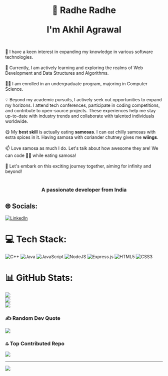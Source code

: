  <h1 align="center"> 🙏 Radhe Radhe

I'm Akhil Agrawal </h1><br>👀 I have a keen interest in expanding my knowledge in various software technologies.<br><br>🌱 Currently, I am actively learning and exploring the realms of Web Development and Data Structures and Algorithms.<br><br>🧑‍🎓 I am enrolled in an undergraduate program, majoring in Computer Science.<br><br>💡 Beyond my academic pursuits, I actively seek out opportunities to expand my horizons. I attend tech conferences, participate in coding competitions, and contribute to open-source projects. These experiences help me stay up-to-date with industry trends and collaborate with talented individuals worldwide.<br><br>😋 My **best skill** is actually eating **samosas**. I can eat chilly samosas with extra spices in it. Having samosa with coriander chutney gives me **wiings**.<br><br>📫 Love samosa as much I do. Let's talk about how awesome they are! We can code 🧑‍💻 while eating samosa!<br><br>🚀 Let's embark on this exciting journey together, aiming for infinity and beyond!<br><br>
 <h3 align="center"> A passionate developer from India </h3>


## 🌐 Socials:
[![LinkedIn](https://img.shields.io/badge/LinkedIn-%230077B5.svg?logo=linkedin&logoColor=white)](https://linkedin.com/in/https://www.linkedin.com/in/akhil-agrawal-soccer) 

# 💻 Tech Stack:
![C++](https://img.shields.io/badge/c++-%2300599C.svg?style=plastic&logo=c%2B%2B&logoColor=white) 
![Java](https://img.shields.io/badge/java-%23ED8B00.svg?style=plastic&logo=openjdk&logoColor=white)
 ![JavaScript](https://img.shields.io/badge/javascript-%23323330.svg?style=plastic&logo=javascript&logoColor=%23F7DF1E) ![NodeJS](https://img.shields.io/badge/node.js-6DA55F?style=plastic&logo=node.js&logoColor=white) ![Express.js](https://img.shields.io/badge/express.js-%23404d59.svg?style=plastic&logo=express&logoColor=%2361DAFB)
 ![HTML5](https://img.shields.io/badge/html5-%23E34F26.svg?style=plastic&logo=html5&logoColor=white) 
 ![CSS3](https://img.shields.io/badge/css3-%231572B6.svg?style=fplastic&logo=css3&logoColor=white)
# 📊 GitHub Stats:
![](https://github-readme-stats.vercel.app/api?username=swastik-akhil&theme=synthwave&hide_border=false&include_all_commits=true&count_private=true)<br/>
![](https://github-readme-streak-stats.herokuapp.com/?user=swastik-akhil&theme=synthwave&hide_border=false)<br/>
![](https://github-readme-stats.vercel.app/api/top-langs/?username=swastik-akhil&theme=synthwave&hide_border=false&include_all_commits=true&count_private=true&layout=compact)

### ✍️ Random Dev Quote
![](https://quotes-github-readme.vercel.app/api?type=horizontal&theme=light)

### 🔝 Top Contributed Repo
![](https://github-contributor-stats.vercel.app/api?username=swastik-akhil&limit=5&theme=dark&combine_all_yearly_contributions=true)

---
[![](https://visitcount.itsvg.in/api?id=swastik-akhil&icon=8&color=0)](https://visitcount.itsvg.in)





